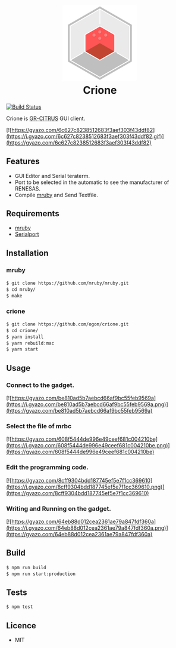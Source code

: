 <h1 align="center">
  <br>
  <a href="https://github.com/ogom/crione"><img src="https://raw.githubusercontent.com/ogom/crione/master/assets/icon.png" alt="Crione" width="200"></a>
  <br>
  Crione
  <br>
</h1>

[![Build Status](https://travis-ci.org/ogom/crione.svg?branch=master)](https://travis-ci.org/ogom/crione)

Crione is [GR-CITRUS](http://gadget.renesas.com/ja/product/citrus.html) GUI client.

[![https://gyazo.com/6c627c8238512683f3aef303f43ddf82](https://i.gyazo.com/6c627c8238512683f3aef303f43ddf82.gif)](https://gyazo.com/6c627c8238512683f3aef303f43ddf82)

## Features

* GUI Editor and Serial teraterm.
* Port to be selected in the automatic to see the manufacturer of RENESAS.
* Compile [mruby](http://mruby.org/) and Send Textfile.

## Requirements

* [mruby](https://github.com/mruby/mruby)
* [Serialport](https://github.com/EmergingTechnologyAdvisors/node-serialport)

## Installation

### mruby

```bash
$ git clone https://github.com/mruby/mruby.git
$ cd mruby/
$ make
```

### crione

```bash
$ git clone https://github.com/ogom/crione.git
$ cd crione/
$ yarn install
$ yarn rebuild:mac
$ yarn start
```

## Usage

### Connect to the gadget.

[![https://gyazo.com/be810ad5b7aebcd66af9bc55feb9569a](https://i.gyazo.com/be810ad5b7aebcd66af9bc55feb9569a.png)](https://gyazo.com/be810ad5b7aebcd66af9bc55feb9569a)

### Select the file of mrbc

[![https://gyazo.com/608f5444de996e49ceef681c004210be](https://i.gyazo.com/608f5444de996e49ceef681c004210be.png)](https://gyazo.com/608f5444de996e49ceef681c004210be)

### Edit the programming code.

[![https://gyazo.com/8cff9304bdd187745ef5e7f1cc369610](https://i.gyazo.com/8cff9304bdd187745ef5e7f1cc369610.png)](https://gyazo.com/8cff9304bdd187745ef5e7f1cc369610)

### Writing and Running on the gadget.

[![https://gyazo.com/64eb88d012cea2361ae79a847fdf360a](https://i.gyazo.com/64eb88d012cea2361ae79a847fdf360a.png)](https://gyazo.com/64eb88d012cea2361ae79a847fdf360a)

## Build

```bash
$ npm run build
$ npm run start:production
```

## Tests

```bash
$ npm test
```

## Licence

* MIT
